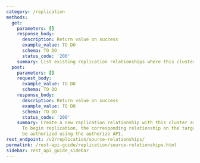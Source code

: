 ```yaml
---
category: /replication
methods:
  get:
    parameters: []
    response_body:
      description: Return value on success
      example_value: TO DO
      schema: TO DO
      status_code: '200'
    summary: List existing replication relationships where this cluster is the source.
  post:
    parameters: []
    request_body:
      example_value: TO DO
      schema: TO DO
    response_body:
      description: Return value on success
      example_value: TO DO
      schema: TO DO
      status_code: '200'
    summary: Create a new replication relationship with this cluster as the source.
      To begin replication, the corresponding relationship on the target cluster must
      be authorized using the authorize API.
rest_endpoint: /v2/replication/source-relationships/
permalink: /rest-api-guide/replication/source-relationships.html
sidebar: rest_api_guide_sidebar
---
```

